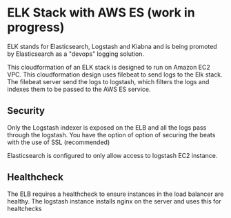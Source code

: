 ELK Stack with AWS ES (work in progress)
===========================

ELK stands for Elasticsearch, Logstash and Kiabna and is being promoted by Elasticsearch as a "devops" logging solution. 

This cloudformation of an ELK stack is designed to run on Amazon EC2 VPC. This cloudformation design uses filebeat to send logs to the Elk stack. The filebeat server send the logs to logstash, which filters the logs and indexes them to be passed to the AWS ES service.

Security
--------

Only the Logstash indexer is exposed on the ELB and all the logs pass through the logstash. You have the option of option of securing the beats with the use of SSL (recommended)

Elasticsearch is configured to only allow access to logstash EC2 instance. 

Healthcheck
-----------

The ELB requires a healthcheck to ensure instances in the load balancer are healthy. The logstash instance installs nginx on the server and uses this for healtchecks

